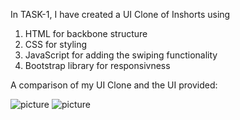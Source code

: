In TASK-1, I have created a UI Clone of Inshorts using 

1. HTML for backbone structure
2. CSS for styling
3. JavaScript for adding the swiping functionality
4. Bootstrap library for responsivness

A comparison of my UI Clone and the UI provided:

![picture](./images/left.png)
![picture](./images/left.png)